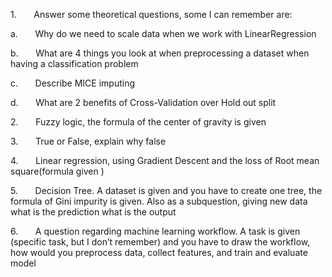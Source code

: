 1\.       Answer some theoretical questions, some I can remember are:

a.       Why do we need to scale data when we work with LinearRegression

b.       What are 4 things you look at when preprocessing a dataset when having a classification problem

c.       Describe MICE imputing

d.       What are 2 benefits of Cross-Validation over Hold out split

2\.       Fuzzy logic, the formula of the center of gravity is given

3\.       True or False, explain why false

4\.       Linear regression, using Gradient Descent and the loss of Root mean square(formula given )

5\.       Decision Tree. A dataset is given and you have to create one tree, the formula of Gini impurity is given. Also as a subquestion, giving new data what is the prediction what is the output

6\.       A question regarding machine learning workflow. A task is given (specific task, but I don’t remember) and you have to draw the workflow, how would you preprocess data, collect features, and train and evaluate model
